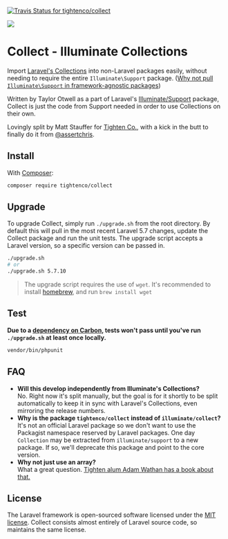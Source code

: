 [![Travis Status for tightenco/collect](https://travis-ci.org/tightenco/collect.svg?branch=master)](https://travis-ci.org/tightenco/collect)

![](https://raw.githubusercontent.com/tightenco/collect/master/collect-logo.png)

# Collect - Illuminate Collections

Import [Laravel's Collections](https://laravel.com/docs/collections) into non-Laravel packages easily, without needing to require the entire `Illuminate\Support` package. ([Why not pull `Illuminate\Support` in framework-agnostic packages](https://yuloh.github.io/2016/dont-use-illuminate-support/))

Written by Taylor Otwell as a part of Laravel's [Illuminate/Support](https://github.com/illuminate/support) package, Collect is just the code from Support needed in order to use Collections on their own.

Lovingly split by Matt Stauffer for [Tighten Co.](https://tighten.co/), with a kick in the butt to finally do it from [@assertchris](https://github.com/assertchris).

## Install

With [Composer](https://getcomposer.org):

```bash
composer require tightenco/collect
```

## Upgrade
To upgrade Collect, simply run `./upgrade.sh` from the root directory. By default this will pull in the most recent Laravel 5.7 changes, update the Collect package and run the unit tests. The upgrade script accepts a Laravel version, so a specific version can be passed in.

```bash
./upgrade.sh
# or
./upgrade.sh 5.7.10
```


> The upgrade script requires the use of `wget`. It's recommended to install [homebrew](https://brew.sh), and run `brew install wget`

## Test
**Due to a [dependency on Carbon](https://github.com/tightenco/collect/commit/4afe1fcb40f1c10e399730562c2c7ca36c6fba01), tests won't pass until you've run `./upgrade.sh` at least once locally.**

```bash
vendor/bin/phpunit
```

## FAQ
 - **Will this develop independently from Illuminate's Collections?**  
    No. Right now it's split manually, but the goal is for it shortly to be split automatically to keep it in sync with Laravel's Collections, even mirroring the release numbers.
 - **Why is the package `tightenco/collect` instead of `illuminate/collect`?**  
    It's not an official Laravel package so we don't want to use the Packagist namespace reserved by Laravel packages. One day `Collection` may be extracted from `illuminate/support` to a new package. If so, we'll deprecate this package and point to the core version.
 - **Why not just use an array?**  
    What a great question. [Tighten alum Adam Wathan has a book about that.](https://adamwathan.me/refactoring-to-collections/)

## License

The Laravel framework is open-sourced software licensed under the [MIT license](http://opensource.org/licenses/MIT). Collect consists almost entirely of Laravel source code, so maintains the same license.
